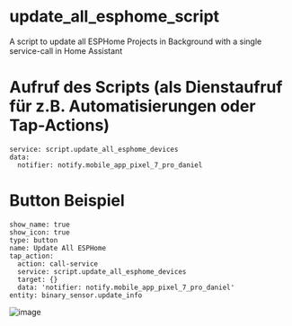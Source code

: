 # update_all_esphome_script
A script to update all ESPHome Projects in Background with a single service-call in Home Assistant


# Aufruf des Scripts (als Dienstaufruf für z.B. Automatisierungen oder Tap-Actions)
```
service: script.update_all_esphome_devices
data:
  notifier: notify.mobile_app_pixel_7_pro_daniel
```

# Button Beispiel
```
show_name: true
show_icon: true
type: button
name: Update All ESPHome
tap_action:
  action: call-service
  service: script.update_all_esphome_devices
  target: {}
  data: 'notifier: notify.mobile_app_pixel_7_pro_daniel'
entity: binary_sensor.update_info
```


![image](https://github.com/SmartHome-yourself/update_all_esphome_script/assets/705724/615769f2-4852-423d-834c-199b1d80c86c)
